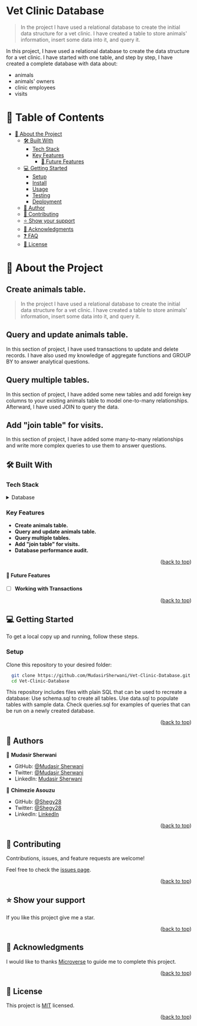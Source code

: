<a name="readme-top"></a>

<div align="left">
  <h1>Vet Clinic Database</h1>


>In the project I have used a relational database to create the initial data structure for a vet clinic. I have created a table to store animals' information, insert some data into it, and query it.

In this project, I have used a relational database to create the data structure for a vet clinic. I have started with one table, and step by step, I have created a complete database with data about:

- animals
- animals' owners
- clinic employees
- visits

<div>
<!-- TABLE OF CONTENTS -->

# 📗 Table of Contents


- [📖 About the Project ](#-about-project-)
  - [🛠 Built With ](#-built-with-)
    - [Tech Stack ](#tech-stack-)
    - [Key Features ](#key-features-)
      - [🔭 Future Features ](#-future-features-)
  - [💻 Getting Started ](#-getting-started-)
    - [Setup](#setup)
    - [Install](#install)
    - [Usage](#usage)
    - [Testing](#testing)
    - [Deployment](#deployment)
  - [👥 Author](#-author)
  - [🤝 Contributing ](#-contributing-)
  - [⭐️ Show your support ](#️-show-your-support-)
  - [🙏 Acknowledgments ](#-acknowledgments-)
  - [❓ FAQ ](#-faq-)
  - [📝 License ](#-license-)

<!-- PROJECT DESCRIPTION -->
# 📖 About the Project <a name="about-project"></a>
## Create animals table.
>In the project I have used a relational database to create the initial data structure for a vet clinic. I have created a table to store animals' information, insert some data into it, and query it.


## Query and update animals table.
In this section of project, I have used transactions to update and delete records. I have also used my knowledge of aggregate functions and GROUP BY to answer analytical questions.

## Query multiple tables.
In this section of project, I have added some new tables and add foreign key columns to your existing animals table to model one-to-many relationships. Afterward, I have used JOIN to query the data.

## Add "join table" for visits.
In this section of project, I have added some many-to-many relationships and write more complex queries to use them to answer questions.


## 🛠 Built With <a name="built-with"></a>

### Tech Stack <a name="tech-stack"></a>
   
<details>
<summary>Database</summary>
  <ul>
    <li><a href="https://www.postgresql.org/">PostgreSQL</a></li>
  </ul>
</details>

<!-- Features -->

### Key Features <a name="key-features"></a>

- **Create animals table.**
- **Query and update animals table.**
- **Query multiple tables.**
- **Add "join table" for visits.**
- **Database performance audit.**


<p align="right">(<a href="#readme-top">back to top</a>)</p>

#### 🔭 Future Features <a name="future-features"></a>

- [ ] **Working with Transactions**
<!-- LIVE DEMO -->


<p align="right">(<a href="#readme-top">back to top</a>)</p>


<!-- GETTING STARTED -->

## 💻 Getting Started <a name="getting-started"></a>

To get a local copy up and running, follow these steps.

### Setup

Clone this repository to your desired folder:

```sh
  git clone https://github.com/MudasirSherwani/Vet-Clinic-Database.git
  cd Vet-Clinic-Database
```
This repository includes files with plain SQL that can be used to recreate a database:
Use schema.sql to create all tables.
Use data.sql to populate tables with sample data.
Check queries.sql for examples of queries that can be run on a newly created database.


<p align="right">(<a href="#readme-top">back to top</a>)</p>

<!-- AUTHORS -->
<a name="authors"></a>
## 👥 Authors

👤 **Mudasir Sherwani**

- GitHub: [@Mudasir Sherwani](https://github.com/MudasirSherwani)
- Twitter: [@Mudasir Sherwani](https://twitter.com/mudasirsherwani)
- LinkedIn: [Mudasir Sherwani](https://linkedin.com/in/mudasir-sherwani)

👤 **Chimezie Asouzu**

- GitHub: [@Shegy28](https://github.com/shegy28)
- Twitter: [@Shegy28](https://twitter.com/twitterhandle)
- LinkedIn: [LinkedIn](https://www.linkedin.com/in/chimezie-asouzu-67704224a/)


<p align="right">(<a href="#readme-top">back to top</a>)</p>


<!-- CONTRIBUTING -->

## 🤝 Contributing <a name="contributing"></a>

Contributions, issues, and feature requests are welcome!

Feel free to check the [issues page](https://github.com/MudasirSherwani/Vet-Clinic-Database/issues).

<p align="right">(<a href="#readme-top">back to top</a>)</p>

<!-- SUPPORT -->

## ⭐️ Show your support <a name="support"></a>

If you like this project give me a star.

<p align="right">(<a href="#readme-top">back to top</a>)</p>

 ## 🙏 Acknowledgments <a name="acknowledgements"></a>

I would like to thanks [Microverse](https://www.microverse.org/) to guide me to complete this project.


<p align="right">(<a href="#readme-top">back to top</a>)</p>

<!-- LICENSE -->

## 📝 License <a name="license"></a>

This project is [MIT](https://github.com/MudasirSherwani/Vet-Clinic-Database/blob/Query-and-update-animals-table/LICENSE.md) licensed.

<p align="right">(<a href="#readme-top">back to top</a>)</p>
